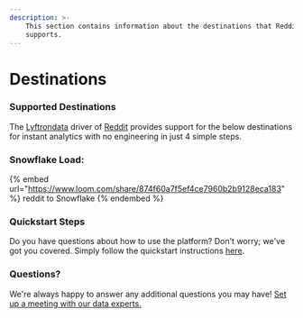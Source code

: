 ```yaml
---
description: >-
    This section contains information about the destinations that Reddit
    supports.
---
```


# Destinations

### Supported Destinations

The [Lyftrondata](https://www.lyftrondata.com/) driver of [Reddit](https://www.lyftrondata.com/integration/marketing-analytics/reddit/) provides support for the below destinations for instant analytics with no engineering in just 4 simple steps.

### Snowflake Load:

{% embed url="https://www.loom.com/share/874f60a7f5ef4ce7960b2b9128eca183" %}
reddit to Snowflake
{% endembed %}

### Quickstart Steps

Do you have questions about how to use the platform? Don't worry; we've got you covered. Simply follow the quickstart instructions [here](README.md).

### Questions? <a href="#questions" id="questions"></a>

We're always happy to answer any additional questions you may have! [Set up a meeting with our data experts.](https://www.lyftrondata.com/book-a-meeting/)
